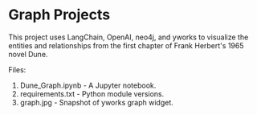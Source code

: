 # Graph Projects

This project uses LangChain, OpenAI, neo4j, and yworks to visualize the entities and relationships from the first chapter of Frank Herbert's 1965 novel Dune.

Files:

1. Dune_Graph.ipynb - A Jupyter notebook.
2. requirements.txt - Python module versions.
3. graph.jpg - Snapshot of yworks graph widget.

